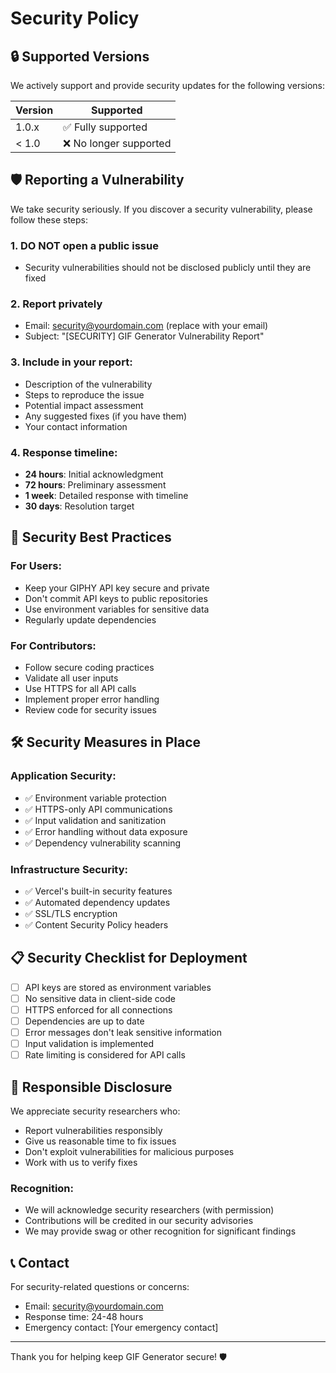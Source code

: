 # Security Policy

## 🔒 Supported Versions

We actively support and provide security updates for the following versions:

| Version | Supported          |
| ------- | ------------------ |
| 1.0.x   | ✅ Fully supported |
| < 1.0   | ❌ No longer supported |

## 🛡️ Reporting a Vulnerability

We take security seriously. If you discover a security vulnerability, please follow these steps:

### 1. **DO NOT** open a public issue
- Security vulnerabilities should not be disclosed publicly until they are fixed

### 2. Report privately
- Email: security@yourdomain.com (replace with your email)
- Subject: "[SECURITY] GIF Generator Vulnerability Report"

### 3. Include in your report:
- Description of the vulnerability
- Steps to reproduce the issue
- Potential impact assessment
- Any suggested fixes (if you have them)
- Your contact information

### 4. Response timeline:
- **24 hours**: Initial acknowledgment
- **72 hours**: Preliminary assessment
- **1 week**: Detailed response with timeline
- **30 days**: Resolution target

## 🔐 Security Best Practices

### For Users:
- Keep your GIPHY API key secure and private
- Don't commit API keys to public repositories
- Use environment variables for sensitive data
- Regularly update dependencies

### For Contributors:
- Follow secure coding practices
- Validate all user inputs
- Use HTTPS for all API calls
- Implement proper error handling
- Review code for security issues

## 🛠️ Security Measures in Place

### Application Security:
- ✅ Environment variable protection
- ✅ HTTPS-only API communications
- ✅ Input validation and sanitization
- ✅ Error handling without data exposure
- ✅ Dependency vulnerability scanning

### Infrastructure Security:
- ✅ Vercel's built-in security features
- ✅ Automated dependency updates
- ✅ SSL/TLS encryption
- ✅ Content Security Policy headers

## 📋 Security Checklist for Deployment

- [ ] API keys are stored as environment variables
- [ ] No sensitive data in client-side code
- [ ] HTTPS enforced for all connections
- [ ] Dependencies are up to date
- [ ] Error messages don't leak sensitive information
- [ ] Input validation is implemented
- [ ] Rate limiting is considered for API calls

## 🤝 Responsible Disclosure

We appreciate security researchers who:
- Report vulnerabilities responsibly
- Give us reasonable time to fix issues
- Don't exploit vulnerabilities for malicious purposes
- Work with us to verify fixes

### Recognition:
- We will acknowledge security researchers (with permission)
- Contributions will be credited in our security advisories
- We may provide swag or other recognition for significant findings

## 📞 Contact

For security-related questions or concerns:
- Email: security@yourdomain.com
- Response time: 24-48 hours
- Emergency contact: [Your emergency contact]

---

Thank you for helping keep GIF Generator secure! 🛡️
